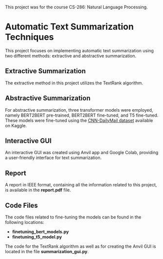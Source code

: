 This project was for the course CS-286: Natural Language Processing.
# Automatic Text Summarization Techniques

This project focuses on implementing automatic text summarization using two different methods: extractive and abstractive summarization.

## Extractive Summarization
The extractive method in this project utilizes the TextRank algorithm.

## Abstractive Summarization

For abstractive summarization, three transformer models were employed, namely BERT2BERT pre-trained, BERT2BERT fine-tuned, and T5 fine-tuned. These models were fine-tuned using the [CNN-DailyMail dataset](https://www.kaggle.com/datasets/gowrishankarp/newspaper-text-summarization-cnn-dailymail) available on Kaggle.

## Interactive GUI

An interactive GUI was created using Anvil app and Google Colab, providing a user-friendly interface for text summarization.

## Report

A report in IEEE format, containing all the information related to this project, is available in the **report.pdf** file.

## Code Files

The code files related to fine-tuning the models can be found in the following locations:
- **finetuning_bert_models.py**
- **finetuning_t5_model.py**

The code for the TextRank algorithm as well as for creating the Anvil GUI is located in the file **summarization_gui.py**.


